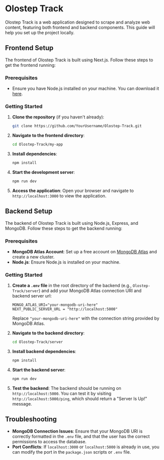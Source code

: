 # Olostep Track

Olostep Track is a web application designed to scrape and analyze web content, featuring both frontend and backend components. This guide will help you set up the project locally.

## Frontend Setup

The frontend of Olostep Track is built using Next.js. Follow these steps to get the frontend running:

### Prerequisites

- Ensure you have Node.js installed on your machine. You can download it [here](https://nodejs.org/).

### Getting Started

1. **Clone the repository** (if you haven't already):
    ```bash
    git clone https://github.com/YourUsername/Olostep-Track.git
    ```

2. **Navigate to the frontend directory**:
    ```bash
    cd Olostep-Track/my-app
    ```

3. **Install dependencies**:
    ```bash
    npm install
    ```

4. **Start the development server**:
    ```bash
    npm run dev
    ```

5. **Access the application**:
    Open your browser and navigate to `http://localhost:3000` to view the application.

## Backend Setup

The backend of Olostep Track is built using Node.js, Express, and MongoDB. Follow these steps to get the backend running:

### Prerequisites

- **MongoDB Atlas Account**: Set up a free account on [MongoDB Atlas](https://www.mongodb.com/cloud/atlas) and create a new cluster.
- **Node.js**: Ensure Node.js is installed on your machine.

### Getting Started

1. **Create a `.env` file** in the root directory of the backend (e.g., `Olostep-Track/server`) and add your MongoDB Atlas connection URI and backend server url:
    ```plaintext
    MONGO_ATLAS_URI="your-mongodb-uri-here"
    NEXT_PUBLIC_SERVER_URL = "http://localhost:5000"
    ```
   Replace `"your-mongodb-uri-here"` with the connection string provided by MongoDB Atlas.

2. **Navigate to the backend directory**:
    ```bash
    cd Olostep-Track/server
    ```

3. **Install backend dependencies**:
    ```bash
    npm install
    ```

4. **Start the backend server**:
    ```bash
    npm run dev
    ```

5. **Test the backend**:
    The backend should be running on `http://localhost:5000`. You can test it by visiting `http://localhost:5000/ping`, which should return a "Server Is Up!" message.

## Troubleshooting

- **MongoDB Connection Issues**: Ensure that your MongoDB URI is correctly formatted in the `.env` file, and that the user has the correct permissions to access the database.
- **Port Conflicts**: If `localhost:3000` or `localhost:5000` is already in use, you can modify the port in the `package.json` scripts or `.env` file.
